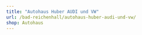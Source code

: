 ```yaml
---
title: "Autohaus Huber AUDI und VW"
url: /bad-reichenhall/autohaus-huber-audi-und-vw/
shop: Autohaus
---
```

